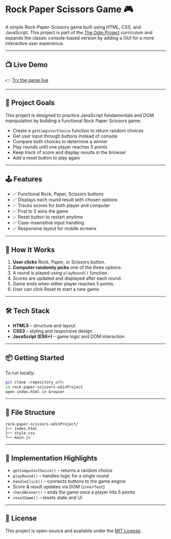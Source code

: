 
# Rock Paper Scissors Game 🎮

A simple Rock-Paper-Scissors game built using HTML, CSS, and JavaScript. This project is part of the [The Odin Project](https://www.theodinproject.com/) curriculum and expands the classic console-based version by adding a GUI for a more interactive user experience.

---

## 📺 Live Demo

👉 [Try the game live](https://jejejullian.github.io/rock-paper-scissors-odinProject/)

---

## 🎯 Project Goals

This project is designed to practice JavaScript fundamentals and DOM manipulation by building a functional Rock Paper Scissors game:

- Create a `getComputerChoice` function to return random choices
- Get user input through buttons instead of console
- Compare both choices to determine a winner
- Play rounds until one player reaches 5 points
- Keep track of score and display results in the browser
- Add a reset button to play again

---

## 🕹️ Features

- ✅ Functional Rock, Paper, Scissors buttons
- ✅ Displays each round result with chosen options
- ✅ Tracks scores for both player and computer
- ✅ First to 5 wins the game
- ✅ Reset button to restart anytime
- ✅ Case-insensitive input handling
- ✅ Responsive layout for mobile screens

---

## 🧠 How It Works

1. **User clicks** Rock, Paper, or Scissors button.
2. **Computer randomly picks** one of the three options.
3. A round is played using `playRound()` function.
4. Scores are updated and displayed after each round.
5. Game ends when either player reaches 5 points.
6. User can click Reset to start a new game.

---

## 🛠️ Tech Stack

- **HTML5** – structure and layout
- **CSS3** – styling and responsive design
- **JavaScript (ES6+)** – game logic and DOM interaction

---

## 📦 Getting Started

To run locally:

```bash
git clone <repository_url>
cd rock-paper-scissors-odinProject
open index.html in browser
```

---

## 📁 File Structure

```
rock-paper-scissors-odinProject/
├── index.html
├── style.css
└── main.js
```

---

## 📌 Implementation Highlights

- `getComputerChoice()` – returns a random choice
- `playRound()` – handles logic for a single round
- `handleClick()` – connects buttons to the game engine
- Score & result updates via DOM (`innerText`)
- `checkWinner()` – ends the game once a player hits 5 points
- `resetGame()` – resets state and UI

---

## 📜 License

This project is open-source and available under the [MIT License](LICENSE).

